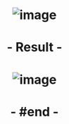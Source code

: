 # <p align="center"> ![image](https://github.com/ChrstphrChevalier/42Pool/assets/146819291/97a61395-94c5-44d0-ab2f-c2b70c439489) </p>

# <p align="center"> - Result - </p>

# <p align="center"> ![image](https://github.com/ChrstphrChevalier/42Pool/assets/146819291/d112b5e9-086c-4b14-996e-edc4a95be9ad) </p>

# <p align="center"> - #end - </p>

